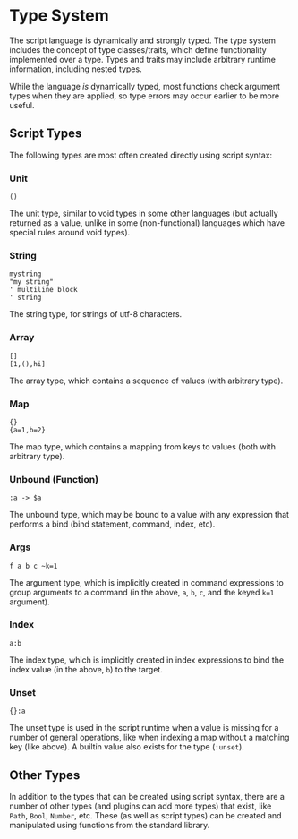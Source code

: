 # Type System

The script language is dynamically and strongly typed. The type system includes
the concept of type classes/traits, which define functionality implemented over
a type. Types and traits may include arbitrary runtime information, including
nested types.

While the language _is_ dynamically typed, most functions check argument types
when they are applied, so type errors may occur earlier to be more useful.

## Script Types
The following types are most often created directly using script syntax:

### Unit
```ergo
()
```
The unit type, similar to void types in some other languages (but actually
returned as a value, unlike in some (non-functional) languages which have
special rules around void types).

### String
```ergo
mystring
"my string"
' multiline block
' string
```
The string type, for strings of utf-8 characters.

### Array
```ergo
[]
[1,(),hi]
```
The array type, which contains a sequence of values (with arbitrary type).

### Map
```ergo
{}
{a=1,b=2}
```
The map type, which contains a mapping from keys to values (both with arbitrary
type).

### Unbound (Function)
```ergo
:a -> $a
```
The unbound type, which may be bound to a value with any expression that
performs a bind (bind statement, command, index, etc).

### Args
```ergo
f a b c ~k=1
```
The argument type, which is implicitly created in command expressions to group
arguments to a command (in the above, `a`, `b`, `c`, and the keyed `k=1`
argument).

### Index
```ergo
a:b
```
The index type, which is implicitly created in index expressions to bind the
index value (in the above, `b`) to the target.

### Unset
```ergo
{}:a
```
The unset type is used in the script runtime when a value is missing for a
number of general operations, like when indexing a map without a matching key
(like above). A builtin value also exists for the type (`:unset`).

## Other Types
In addition to the types that can be created using script syntax, there are a
number of other types (and plugins can add more types) that exist, like `Path`,
`Bool`, `Number`, etc. These (as well as script types) can be created and
manipulated using functions from the standard library.
